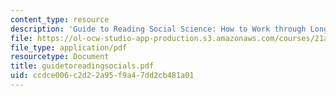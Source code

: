 ```yaml
---
content_type: resource
description: 'Guide to Reading Social Science: How to Work through Long Reading Assignments'
file: https://ol-ocw-studio-app-production.s3.amazonaws.com/courses/21a-219-law-and-society-spring-2003/ccdce006c2d22a95f9a47dd2cb481a01_guidetoreadingsocials.pdf
file_type: application/pdf
resourcetype: Document
title: guidetoreadingsocials.pdf
uid: ccdce006-c2d2-2a95-f9a4-7dd2cb481a01
---
```

